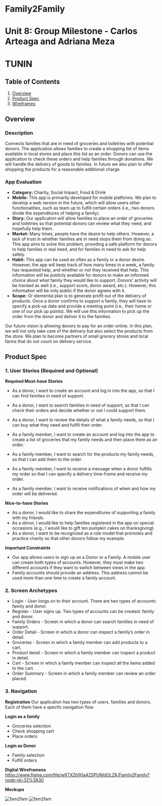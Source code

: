 # Family2Family
Unit 8: Group Milestone - Carlos Arteaga and Adriana Meza
===

# TUNIN

## Table of Contents
1. [Overview](#Overview)
1. [Product Spec](#Product-Spec)
1. [Wireframes](#Wireframes)
## Overview

### Description
Connects families that are in need of groceries and toiletries with potential donors. The application allows families to create a shopping list of items available in local stores and place this list as an order. Donors can use the application to check these orders and help families through donations. We will handle the delivery of goods to families. In future we also plan to offer shopping the products for a reasonable additional charge.

### App Evaluation
- **Category:** Charity, Social Impact, Food & Drink
- **Mobile:** This app is primarily developed for mobile platforms. We plan to develop a web version in the future, which will allow users other functionalities, such as team up to fulfill certain orders (i.e., two donors divide the expenditures of helping a family).
- **Story:** Our application will allow families to place an order of groceries and toiletries so that potential donors can review what they need, and hopefully help them.  
- **Market:** Many times, people have the desire to help others. However, a lack of trust in whether families are in need stops them from doing so. This app aims to solve this problem, providing a safe platform for donors to help families in real need, and for families in need to ask for help safely. 
- **Habit:** This app can be used as often as a family or a donor desire. However, the app will keep track of how many times in a week, a family has requested help, and whether or not they received that help. This information will be publicly available for donors to make an informed choice about what family they would like to support. Donors' activity will be tracked as well (i.e., support score, donor award, etc.). However, this information will be only public if the donor agrees with it.
- **Scope:** Or elemental plan is to generate profit out of the delivery of products. Once a donor confirms to support a family, they will have to specify a pick-up date and provide a meeting point (i.e., their home or one of our pick up points). We will use this information to pick up the order from the donor and deliver it to the families. 

Our future vision is allowing donors to pay for an order online. In this plan, we will not only take care of the delivery but also select the products from the store. We plan to become partners of small grocery stores and local farms that do not count on delivery service. 

## Product Spec
### 1. User Stories (Required and Optional)

**Required Must-have Stories**
* As a donor, I want to create an account and log in into the app, so that I can find families in need of support. 
* As a donor, I want to search families in need of support, so that I can check their orders and decide whether or not I could support them.
* As a donor, I want to review the details of what a family needs, so that I can buy what they need and fulfill their order. 

* As a family member, I want to create an account and log into the app to create a list of groceries that my family needs and then place them as an order. 
* As a family member, I want to search for the products my family needs, so that I can add them to the order. 
* As a family member, I want to receive a message when a donor fulfills my order so that I can specify a delivery time-frame and receive my order. 
* As a family member, I want to receive notifications of when and how my order will be delivered.

**Nice-to-have Stories**
* As a donor, I would like to share the expenditures of supporting a family with my friends.
* As a donor, I would like to help families registered in the app on special occasions (e.g., I would like to gift ten pumpkin cakes on thanksgiving).
* As a donor, I want to be recognized as a role model that promotes and practice charity so that other donors follow my example. 

**Important Constraints**
* Our app allows users to sign up as a Donor or a Family. A mobile user can create both types of accounts. However, they must make two different accounts if they want to switch between views in the app.
* Family accounts should provide an address. This address cannot be used more than one time to create a family account.

### 2. Screen Archetypes
* Login - User longs on to their account. There are two types of accounts: family and donor.
* Register - User signs up. Two types of accounts can be created: family and donor.
* Family Orders - Screen in which a donor can search families in need of support.
* Order Detail - Screen in which a donor can inspect a family’s order in detail.
* Groceries - Screen in which a family member can add products to a cart.
* Product detail - Screen in which a family member can inspect a product in detail.
* Cart - Screen in which a family member can inspect all the items added to the cart.
* Order Summary - Screen in which a family member can review an order placed. 

### 3. Navigation

**Registration**
Our application has two types of users, families and donors. Each of them have a specfic navigation flow.

**Login as a family**
* Groceries selection
* Check shopping cart
* Place orders

**Login as Donor**
* Family selection
* Fulfill orders

**Digital Wireframess**
 https://www.figma.com/file/w8TXZh1l0a4ZSPUNIdOLZK/Family2Family?node-id=32%3A30
 
 **Mockups**
 
<img src='https://raw.githubusercontent.com/ciarteag/Family2Family/master/fam2fam-DonorFlow.gif' width='' alt='fam2fam'/>
<img src='https://github.com/ciarteag/Family2Family/blob/master/fam2fam-FamilyFlow.gif?raw=true
' width='' alt='fam2fam'/>

